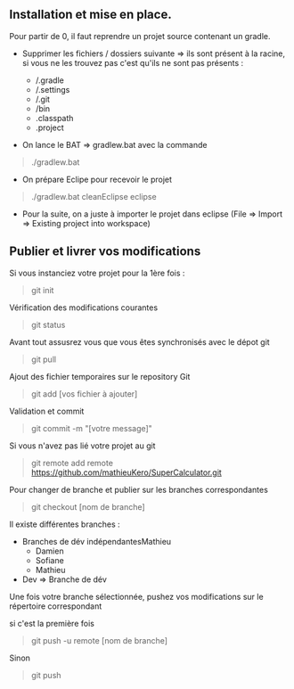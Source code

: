 ## Installation et mise en place. 

Pour partir de 0, il faut reprendre un projet source contenant un gradle. 

* Supprimer les fichiers / dossiers suivante => ils sont présent à la racine, si vous ne les trouvez pas c'est qu'ils ne sont pas présents :
  * /.gradle
  * /.settings
  * /.git
  * /bin
  * .classpath
  * .project

* On lance le BAT => gradlew.bat avec la commande 

> ./gradlew.bat

* On prépare Eclipe pour recevoir le projet 

> ./gradlew.bat cleanEclipse eclipse 

* Pour la suite, on a juste à importer le projet dans eclipse (File => Import => Existing project into workspace)

## Publier et livrer vos modifications 

Si vous instanciez votre projet pour la 1ère fois :

> git init

Vérification des modifications courantes

> git status

Avant tout assusrez vous que vous êtes synchronisés avec le dépot git

> git pull

Ajout des fichier temporaires sur le repository Git

> git add [vos fichier à ajouter]

Validation et commit

> git commit -m "[votre message]"

Si vous n'avez pas lié votre projet au git 

> git remote add remote https://github.com/mathieuKero/SuperCalculator.git

Pour changer de branche et publier sur les branches correspondantes 

> git checkout [nom de branche]

Il existe différentes branches :
* Branches de dév indépendantesMathieu
  * Damien
  * Sofiane 
  * Mathieu
* Dev => Branche de dév

Une fois votre branche sélectionnée, pushez vos modifications sur le répertoire correspondant

si c'est la première fois

> git push -u remote [nom de branche] 

Sinon 

> git push
